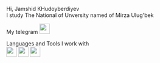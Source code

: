 Hi, Jamshid KHudoyberdiyev <br>
I study The National of Unversity named of Mirza Ulug'bek <br>

My telegram <a href="https://t.me/Jamshid_7112">
<img src="https://mpng.subpng.com/20180605/ef/kisspng-telegram-encapsulated-postscript-transfer-5b170605610126.3859681215282355253974.jpg" width="27px">
</a>


Languages and Tools I work with  <br>
<code><img src="https://w7.pngwing.com/pngs/201/90/png-transparent-logo-html-html5.png" width="27px"></code>
<code><img src="https://e6.pngbyte.com/pngpicture/216513/png-Circle-Html-Css-css-logo.png" width="27px"></code>
<code><img src="https://www.pngkey.com/png/full/550-5509803_js-logo-javascript-logo-circle-png.png" width="27px"></code>
